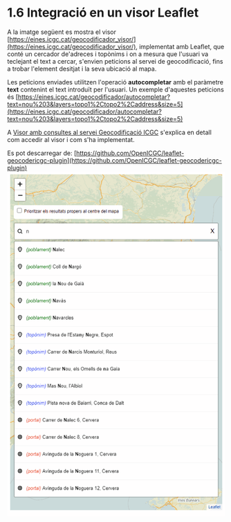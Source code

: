 # 1.6 Integració en un visor Leaflet
A la imatge següent es mostra el visor [https://eines.icgc.cat/geocodificador_visor/](https://eines.icgc.cat/geocodificador_visor/), implementat amb Leaflet, que conté un cercador de'adreces i topònims i on a mesura que l'usuari va teclejant el text a cercar, s'envien peticions al servei de geocodificació, fins a trobar l'element desitjat i la seva ubicació al mapa.

Les peticions enviades utilitzen l'operació **autocompletar** amb el paràmetre **text** contenint el text introduït per l'usuari. Un exemple d'aquestes peticions és [https://eines.icgc.cat/geocodificador/autocompletar?text=nou%203&layers=topo1%2Ctopo2%2Caddress&size=5](https://eines.icgc.cat/geocodificador/autocompletar?text=nou%203&layers=topo1%2Ctopo2%2Caddress&size=5)

A [Visor amb consultes al servei Geocodificació ICGC](visor.md) s'explica en detall com accedir al visor i com s'ha implementat.

Es pot descarregar de:  [https://github.com/OpenICGC/leaflet-geocodericgc-plugin](https://github.com/OpenICGC/leaflet-geocodericgc-plugin) 
![](img/visor.gif)